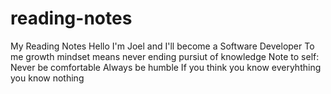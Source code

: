 # reading-notes
My Reading Notes
Hello I'm Joel and I'll become a Software Developer
To me growth mindset means never ending pursiut of knowledge
Note to self:
Never be comfortable
Always be humble
If you think you know everyhthing you know nothing
